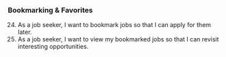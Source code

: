 ### **Bookmarking & Favorites**

24. As a job seeker, I want to bookmark jobs so that I can apply for them later.
25. As a job seeker, I want to view my bookmarked jobs so that I can revisit interesting opportunities.
